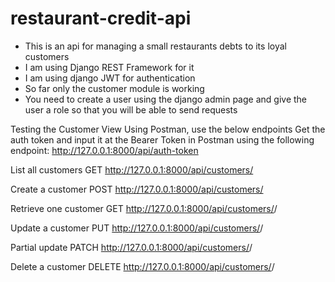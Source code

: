# restaurant-credit-api

- This is an api for managing a small restaurants debts to its loyal customers
- I am using Django REST Framework for it
- I am using django JWT for authentication
- So far only the customer module is working
- You need to create a user using the django admin page and give the user a role so that you will be able to send requests

Testing the Customer View
Using Postman, use the below endpoints
Get the auth token and input it at the Bearer Token in Postman using the following endpoint:
http://127.0.0.1:8000/api/auth-token


List all customers
GET
http://127.0.0.1:8000/api/customers/

Create a customer
POST
http://127.0.0.1:8000/api/customers/

Retrieve one customer
GET
http://127.0.0.1:8000/api/customers/<id>/

Update a customer
PUT
http://127.0.0.1:8000/api/customers/<id>/

Partial update
PATCH
http://127.0.0.1:8000/api/customers/<id>/

Delete a customer
DELETE
http://127.0.0.1:8000/api/customers/<id>/
